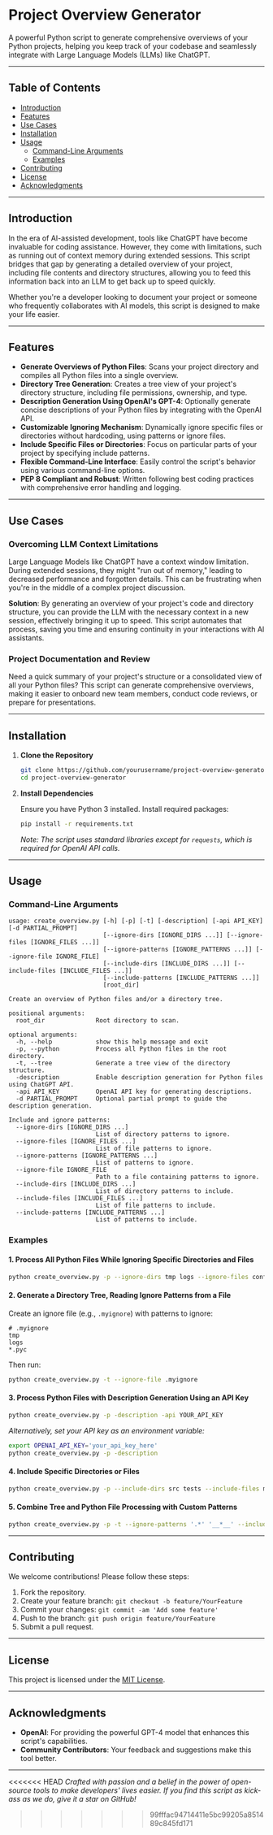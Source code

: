 # Project Overview Generator

A powerful Python script to generate comprehensive overviews of your Python projects, helping you keep track of your codebase and seamlessly integrate with Large Language Models (LLMs) like ChatGPT.

---

## Table of Contents

- [Introduction](#introduction)
- [Features](#features)
- [Use Cases](#use-cases)
- [Installation](#installation)
- [Usage](#usage)
  - [Command-Line Arguments](#command-line-arguments)
  - [Examples](#examples)
- [Contributing](#contributing)
- [License](#license)
- [Acknowledgments](#acknowledgments)

---

## Introduction

In the era of AI-assisted development, tools like ChatGPT have become invaluable for coding assistance. However, they come with limitations, such as running out of context memory during extended sessions. This script bridges that gap by generating a detailed overview of your project, including file contents and directory structures, allowing you to feed this information back into an LLM to get back up to speed quickly.

Whether you're a developer looking to document your project or someone who frequently collaborates with AI models, this script is designed to make your life easier.

---

## Features

- **Generate Overviews of Python Files**: Scans your project directory and compiles all Python files into a single overview.
- **Directory Tree Generation**: Creates a tree view of your project's directory structure, including file permissions, ownership, and type.
- **Description Generation Using OpenAI's GPT-4**: Optionally generate concise descriptions of your Python files by integrating with the OpenAI API.
- **Customizable Ignoring Mechanism**: Dynamically ignore specific files or directories without hardcoding, using patterns or ignore files.
- **Include Specific Files or Directories**: Focus on particular parts of your project by specifying include patterns.
- **Flexible Command-Line Interface**: Easily control the script's behavior using various command-line options.
- **PEP 8 Compliant and Robust**: Written following best coding practices with comprehensive error handling and logging.

---

## Use Cases

### Overcoming LLM Context Limitations

Large Language Models like ChatGPT have a context window limitation. During extended sessions, they might "run out of memory," leading to decreased performance and forgotten details. This can be frustrating when you're in the middle of a complex project discussion.

**Solution**: By generating an overview of your project's code and directory structure, you can provide the LLM with the necessary context in a new session, effectively bringing it up to speed. This script automates that process, saving you time and ensuring continuity in your interactions with AI assistants.

### Project Documentation and Review

Need a quick summary of your project's structure or a consolidated view of all your Python files? This script can generate comprehensive overviews, making it easier to onboard new team members, conduct code reviews, or prepare for presentations.

---

## Installation

1. **Clone the Repository**

   ```bash
   git clone https://github.com/yourusername/project-overview-generator.git
   cd project-overview-generator
   ```

2. **Install Dependencies**

   Ensure you have Python 3 installed. Install required packages:

   ```bash
   pip install -r requirements.txt
   ```

   *Note: The script uses standard libraries except for `requests`, which is required for OpenAI API calls.*

---

## Usage

### Command-Line Arguments

```plaintext
usage: create_overview.py [-h] [-p] [-t] [-description] [-api API_KEY] [-d PARTIAL_PROMPT]
                          [--ignore-dirs [IGNORE_DIRS ...]] [--ignore-files [IGNORE_FILES ...]]
                          [--ignore-patterns [IGNORE_PATTERNS ...]] [--ignore-file IGNORE_FILE]
                          [--include-dirs [INCLUDE_DIRS ...]] [--include-files [INCLUDE_FILES ...]]
                          [--include-patterns [INCLUDE_PATTERNS ...]]
                          [root_dir]

Create an overview of Python files and/or a directory tree.

positional arguments:
  root_dir              Root directory to scan.

optional arguments:
  -h, --help            show this help message and exit
  -p, --python          Process all Python files in the root directory.
  -t, --tree            Generate a tree view of the directory structure.
  -description          Enable description generation for Python files using ChatGPT API.
  -api API_KEY          OpenAI API key for generating descriptions.
  -d PARTIAL_PROMPT     Optional partial prompt to guide the description generation.

Include and ignore patterns:
  --ignore-dirs [IGNORE_DIRS ...]
                        List of directory patterns to ignore.
  --ignore-files [IGNORE_FILES ...]
                        List of file patterns to ignore.
  --ignore-patterns [IGNORE_PATTERNS ...]
                        List of patterns to ignore.
  --ignore-file IGNORE_FILE
                        Path to a file containing patterns to ignore.
  --include-dirs [INCLUDE_DIRS ...]
                        List of directory patterns to include.
  --include-files [INCLUDE_FILES ...]
                        List of file patterns to include.
  --include-patterns [INCLUDE_PATTERNS ...]
                        List of patterns to include.
```

### Examples

#### 1. Process All Python Files While Ignoring Specific Directories and Files

```bash
python create_overview.py -p --ignore-dirs tmp logs --ignore-files config.py
```

#### 2. Generate a Directory Tree, Reading Ignore Patterns from a File

Create an ignore file (e.g., `.myignore`) with patterns to ignore:

```plaintext
# .myignore
tmp
logs
*.pyc
```

Then run:

```bash
python create_overview.py -t --ignore-file .myignore
```

#### 3. Process Python Files with Description Generation Using an API Key

```bash
python create_overview.py -p -description -api YOUR_API_KEY
```

*Alternatively, set your API key as an environment variable:*

```bash
export OPENAI_API_KEY='your_api_key_here'
python create_overview.py -p -description
```

#### 4. Include Specific Directories or Files

```bash
python create_overview.py -p --include-dirs src tests --include-files main.py
```

#### 5. Combine Tree and Python File Processing with Custom Patterns

```bash
python create_overview.py -p -t --ignore-patterns '.*' '__*__' --include-dirs my_project
```

---

## Contributing

We welcome contributions! Please follow these steps:

1. Fork the repository.
2. Create your feature branch: `git checkout -b feature/YourFeature`
3. Commit your changes: `git commit -am 'Add some feature'`
4. Push to the branch: `git push origin feature/YourFeature`
5. Submit a pull request.

---

## License

This project is licensed under the [MIT License](LICENSE).

---

## Acknowledgments

- **OpenAI**: For providing the powerful GPT-4 model that enhances this script's capabilities.
- **Community Contributors**: Your feedback and suggestions make this tool better.

---

<<<<<<< HEAD
*Crafted with passion and a belief in the power of open-source tools to make developers' lives easier. If you find this script as kick-ass as we do, give it a star on GitHub!*
>>>>>>> 99fffac94714411e5bc99205a851489c845fd171
